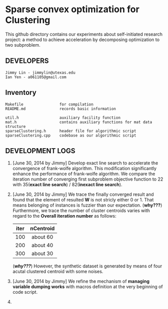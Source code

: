 Sparse convex optimization for Clustering
=======================

This github directory contains our experiments about self-initiated research
project: a method to achieve acceleration by decomposing optimization to two subproblem.

DEVELOPERS
---------------

    Jimmy Lin - jimmylin@utexas.edu
    Ian Yen - a061105@gmail.com


Inventory
--------------

    Makefile                for compilation
    README.md               records basic information

    util.h                  auxiliary facility function
    mat.h                   contains auxiliary functions for mat data structure
    sparseClustering.h      header file for algorithmic script
    sparseClustering.cpp    codebase as our algorithmic script


DEVELOPMENT LOGS
---------------

1. [June 30, 2014 by Jimmy] Develop exact line search to accelerate the convergence of
   frank-wolfe algorithm. This modification significantly enhance the
   performance of frank-wolfe algorithm. We compare the iteration number of
   converging first subproblem objective function to 22 with 35(**exact line search**) / 82(**inexact line search**). 
   
2. [June 30, 2014 by Jimmy] We trace the finally converged result and found that the
   element of resulted **W** is not stricly either 0 or 1. That means
   belonging of instances is fuzzier than our expectation. (**why???**) Furthermore, we
   trace the number of cluster centroids varies with regard to the **Overall
   iteration number** as follows:  

   | iter | nCentroid |
   | -----|:---------:|
   | 100  | about 60  |
   | 200  | about 40  |
   | 300  | about 30  |

   (***why???***) However, the synthetic dataset is generated by means of four
   acutal clustered centroid with some noises. 

3. [June 30, 2014 by Jimmy] We refine the mechanism of **managing variable
   dumping works** with macros definition at the very beginning of code script.

4. 
